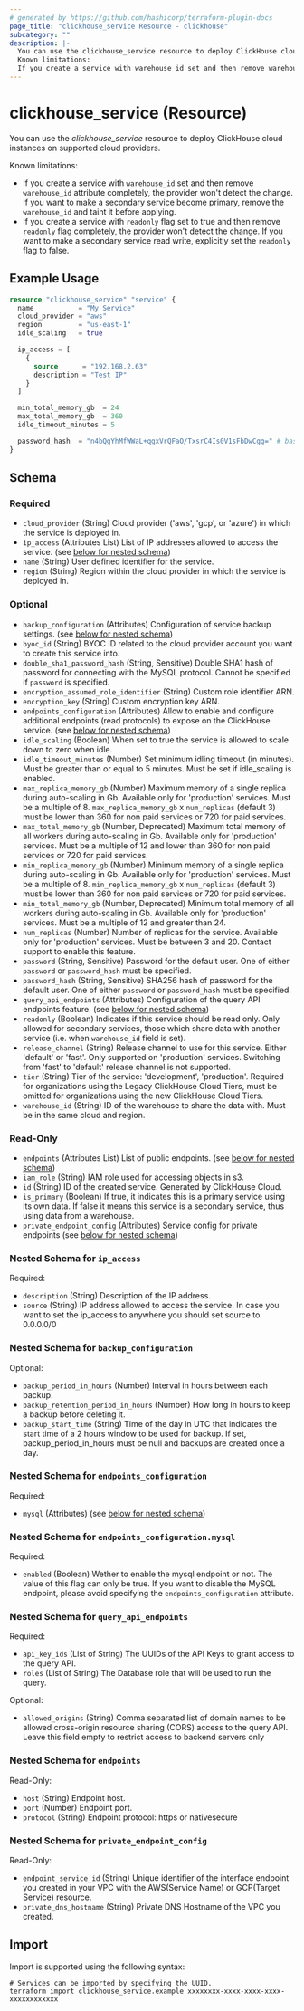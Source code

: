 ```yaml
---
# generated by https://github.com/hashicorp/terraform-plugin-docs
page_title: "clickhouse_service Resource - clickhouse"
subcategory: ""
description: |-
  You can use the clickhouse_service resource to deploy ClickHouse cloud instances on supported cloud providers.
  Known limitations:
  If you create a service with warehouse_id set and then remove warehouse_id attribute completely, the provider won't detect the change. If you want to make a secondary service become primary, remove the warehouse_id and taint it before applying.If you create a service with readonly flag set to true and then remove readonly flag completely, the provider won't detect the change. If you want to make a secondary service read write, explicitly set the readonly flag to false.
---
```


# clickhouse_service (Resource)

You can use the *clickhouse_service* resource to deploy ClickHouse cloud instances on supported cloud providers.

Known limitations:

- If you create a service with `warehouse_id` set and then remove `warehouse_id` attribute completely, the provider won't detect the change. If you want to make a secondary service become primary, remove the `warehouse_id` and taint it before applying.
- If you create a service with `readonly` flag set to true and then remove `readonly` flag completely, the provider won't detect the change. If you want to make a secondary service read write, explicitly set the `readonly` flag to false.

## Example Usage

```terraform
resource "clickhouse_service" "service" {
  name           = "My Service"
  cloud_provider = "aws"
  region         = "us-east-1"
  idle_scaling   = true

  ip_access = [
    {
      source      = "192.168.2.63"
      description = "Test IP"
    }
  ]

  min_total_memory_gb  = 24
  max_total_memory_gb  = 360
  idle_timeout_minutes = 5

  password_hash  = "n4bQgYhMfWWaL+qgxVrQFaO/TxsrC4Is0V1sFbDwCgg=" # base64 encoded sha256 hash of "test"
}
```

<!-- schema generated by tfplugindocs -->
## Schema

### Required

- `cloud_provider` (String) Cloud provider ('aws', 'gcp', or 'azure') in which the service is deployed in.
- `ip_access` (Attributes List) List of IP addresses allowed to access the service. (see [below for nested schema](#nestedatt--ip_access))
- `name` (String) User defined identifier for the service.
- `region` (String) Region within the cloud provider in which the service is deployed in.

### Optional

- `backup_configuration` (Attributes) Configuration of service backup settings. (see [below for nested schema](#nestedatt--backup_configuration))
- `byoc_id` (String) BYOC ID related to the cloud provider account you want to create this service into.
- `double_sha1_password_hash` (String, Sensitive) Double SHA1 hash of password for connecting with the MySQL protocol. Cannot be specified if `password` is specified.
- `encryption_assumed_role_identifier` (String) Custom role identifier ARN.
- `encryption_key` (String) Custom encryption key ARN.
- `endpoints_configuration` (Attributes) Allow to enable and configure additional endpoints (read protocols) to expose on the ClickHouse service. (see [below for nested schema](#nestedatt--endpoints_configuration))
- `idle_scaling` (Boolean) When set to true the service is allowed to scale down to zero when idle.
- `idle_timeout_minutes` (Number) Set minimum idling timeout (in minutes). Must be greater than or equal to 5 minutes. Must be set if idle_scaling is enabled.
- `max_replica_memory_gb` (Number) Maximum memory of a single replica during auto-scaling in Gb. Available only for 'production' services. Must be a multiple of 8. `max_replica_memory_gb` x `num_replicas` (default 3) must be lower than 360 for non paid services or 720 for paid services.
- `max_total_memory_gb` (Number, Deprecated) Maximum total memory of all workers during auto-scaling in Gb. Available only for 'production' services. Must be a multiple of 12 and lower than 360 for non paid services or 720 for paid services.
- `min_replica_memory_gb` (Number) Minimum memory of a single replica during auto-scaling in Gb. Available only for 'production' services. Must be a multiple of 8. `min_replica_memory_gb` x `num_replicas` (default 3) must be lower than 360 for non paid services or 720 for paid services.
- `min_total_memory_gb` (Number, Deprecated) Minimum total memory of all workers during auto-scaling in Gb. Available only for 'production' services. Must be a multiple of 12 and greater than 24.
- `num_replicas` (Number) Number of replicas for the service. Available only for 'production' services. Must be between 3 and 20. Contact support to enable this feature.
- `password` (String, Sensitive) Password for the default user. One of either `password` or `password_hash` must be specified.
- `password_hash` (String, Sensitive) SHA256 hash of password for the default user. One of either `password` or `password_hash` must be specified.
- `query_api_endpoints` (Attributes) Configuration of the query API endpoints feature. (see [below for nested schema](#nestedatt--query_api_endpoints))
- `readonly` (Boolean) Indicates if this service should be read only. Only allowed for secondary services, those which share data with another service (i.e. when `warehouse_id` field is set).
- `release_channel` (String) Release channel to use for this service. Either 'default' or 'fast'. Only supported on 'production' services. Switching from 'fast' to 'default' release channel is not supported.
- `tier` (String) Tier of the service: 'development', 'production'. Required for organizations using the Legacy ClickHouse Cloud Tiers, must be omitted for organizations using the new ClickHouse Cloud Tiers.
- `warehouse_id` (String) ID of the warehouse to share the data with. Must be in the same cloud and region.

### Read-Only

- `endpoints` (Attributes List) List of public endpoints. (see [below for nested schema](#nestedatt--endpoints))
- `iam_role` (String) IAM role used for accessing objects in s3.
- `id` (String) ID of the created service. Generated by ClickHouse Cloud.
- `is_primary` (Boolean) If true, it indicates this is a primary service using its own data. If false it means this service is a secondary service, thus using data from a warehouse.
- `private_endpoint_config` (Attributes) Service config for private endpoints (see [below for nested schema](#nestedatt--private_endpoint_config))

<a id="nestedatt--ip_access"></a>
### Nested Schema for `ip_access`

Required:

- `description` (String) Description of the IP address.
- `source` (String) IP address allowed to access the service. In case you want to set the ip_access to anywhere you should set source to 0.0.0.0/0


<a id="nestedatt--backup_configuration"></a>
### Nested Schema for `backup_configuration`

Optional:

- `backup_period_in_hours` (Number) Interval in hours between each backup.
- `backup_retention_period_in_hours` (Number) How long in hours to keep a backup before deleting it.
- `backup_start_time` (String) Time of the day in UTC that indicates the start time of a 2 hours window to be used for backup. If set, backup_period_in_hours must be null and backups are created once a day.


<a id="nestedatt--endpoints_configuration"></a>
### Nested Schema for `endpoints_configuration`

Required:

- `mysql` (Attributes) (see [below for nested schema](#nestedatt--endpoints_configuration--mysql))

<a id="nestedatt--endpoints_configuration--mysql"></a>
### Nested Schema for `endpoints_configuration.mysql`

Required:

- `enabled` (Boolean) Wether to enable the mysql endpoint or not. The value of this flag can only be true. If you want to disable the MySQL endpoint, please avoid specifying the `endpoints_configuration` attribute.



<a id="nestedatt--query_api_endpoints"></a>
### Nested Schema for `query_api_endpoints`

Required:

- `api_key_ids` (List of String) The UUIDs of the API Keys to grant access to the query API.
- `roles` (List of String) The Database role that will be used to run the query.

Optional:

- `allowed_origins` (String) Comma separated list of domain names to be allowed cross-origin resource sharing (CORS) access to the query API. Leave this field empty to restrict access to backend servers only


<a id="nestedatt--endpoints"></a>
### Nested Schema for `endpoints`

Read-Only:

- `host` (String) Endpoint host.
- `port` (Number) Endpoint port.
- `protocol` (String) Endpoint protocol: https or nativesecure


<a id="nestedatt--private_endpoint_config"></a>
### Nested Schema for `private_endpoint_config`

Read-Only:

- `endpoint_service_id` (String) Unique identifier of the interface endpoint you created in your VPC with the AWS(Service Name) or GCP(Target Service) resource.
- `private_dns_hostname` (String) Private DNS Hostname of the VPC you created.

## Import

Import is supported using the following syntax:

```shell
# Services can be imported by specifying the UUID.
terraform import clickhouse_service.example xxxxxxxx-xxxx-xxxx-xxxx-xxxxxxxxxxxx
```
